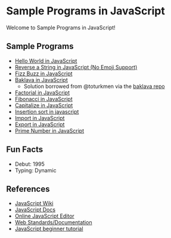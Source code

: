 # Sample Programs in JavaScript

Welcome to Sample Programs in JavaScript!

## Sample Programs

- [Hello World in JavaScript][2]
- [Reverse a String in JavaScript (No Emoji Support)][3]
- [Fizz Buzz in JavaScript][4]
- [Baklava in JavaScript][8]
  - Solution borrowed from @toturkmen via the [baklava repo][1]
- [Factorial in JavaScript][15]
- [Fibonacci in JavaScript][9]
- [Capitalize in JavaScript][12]
- [Insertion sort in javascript][16]
- [Import in JavaScript][13]
- [Export in JavaScript][13]
- [Prime Number in JavaScript][14]

## Fun Facts

- Debut: 1995
- Typing: Dynamic

## References

- [JavaScript Wiki][5]
- [JavaScript Docs][6]
- [Online JavaScript Editor][7]
- [Web Standards/Documentation][10]
- [JavaScript beginner tutorial][11]

[1]: https://github.com/toturkmen/baklava
[2]: https://therenegadecoder.com/code/hello-world-in-javascript/
[3]: https://github.com/jrg94/sample-programs/issues/93
[4]: https://github.com/jrg94/sample-programs/issues/293
[5]: https://en.wikipedia.org/wiki/JavaScript
[6]: https://www.javascript.com/
[7]: https://js.do/
[8]: https://github.com/TheRenegadeCoder/sample-programs/issues/429
[9]: https://github.com/TheRenegadeCoder/sample-programs/issues/488
[10]: https://developer.mozilla.org/en-US/
[11]: https://www.w3schools.com/js/
[12]: https://github.com/TheRenegadeCoder/sample-programs/issues/1067
[13]: https://github.com/TheRenegadeCoder/sample-programs/issues/1178
[14]: https://github.com/TheRenegadeCoder/sample-programs/issues/1191
[15]: https://github.com/TheRenegadeCoder/sample-programs/issues/1383
[16]: https://github.com/TheRenegadeCoder/sample-programs/issues/1382